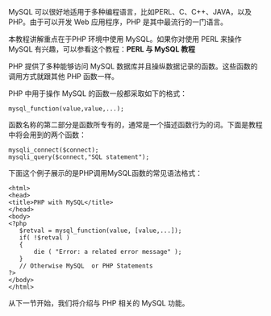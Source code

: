 MySQL 可以很好地适用于多种编程语言，比如PERL、C、C++、JAVA，以及 PHP。由于可以开发 Web 应用程序，PHP 是其中最流行的一门语言。  

本教程讲解重点在于PHP 环境中使用 MySQL。如果你对使用 PERL 来操作 MySQL 有兴趣，可以参看这个教程：**PERL 与 MySQL 教程**   

PHP 提供了多种能够访问 MySQL 数据库并且操纵数据记录的函数。这些函数的调用方式就跟其他 PHP 函数一样。   

PHP 中用于操作 MySQL 的函数一般都采取如下的格式：  

`mysql_function(value,value,...);`  

函数名称的第二部分是函数所专有的，通常是一个描述函数行为的词。下面是教程中将会用到的两个函数：  

```
mysqli_connect($connect);
mysqli_query($connect,"SQL statement");

```  


下面这个例子展示的是PHP调用MySQL函数的常见语法格式：  


```
<html>
<head>
<title>PHP with MySQL</title>
</head>
<body>
<?php
   $retval = mysql_function(value, [value,...]);
   if( !$retval )
   {
       die ( "Error: a related error message" );
   }
   // Otherwise MySQL  or PHP Statements
?>
</body>
</html>

```    

 

从下一节开始，我们将介绍与 PHP 相关的 MySQL 功能。   